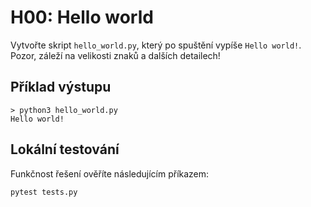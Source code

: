 # H00: Hello world
Vytvořte skript `hello_world.py`, který po spuštění vypíše `Hello world!`. Pozor, záleží na velikosti znaků a dalších detailech!

## Příklad výstupu
```
> python3 hello_world.py
Hello world!
```

## Lokální testování
Funkčnost řešení ověříte následujícím příkazem:

```bash
pytest tests.py
```
